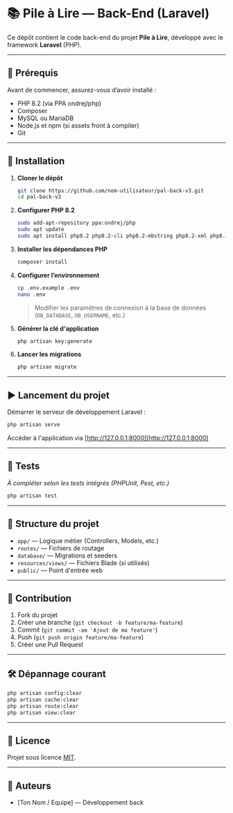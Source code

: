 # 📚 Pile à Lire — Back-End (Laravel)

Ce dépôt contient le code back-end du projet **Pile à Lire**, développé avec le framework **Laravel** (PHP).

---

## 🚀 Prérequis

Avant de commencer, assurez-vous d’avoir installé :

- PHP 8.2 (via PPA ondrej/php)
- Composer
- MySQL ou MariaDB
- Node.js et npm (si assets front à compiler)
- Git

---

## 🔧 Installation

1. **Cloner le dépôt**
   ```bash
   git clone https://github.com/nom-utilisateur/pal-back-v3.git
   cd pal-back-v3
   ```

2. **Configurer PHP 8.2**
   ```bash
   sudo add-apt-repository ppa:ondrej/php
   sudo apt update
   sudo apt install php8.2 php8.2-cli php8.2-mbstring php8.2-xml php8.2-curl php8.2-mysql php8.2-bcmath php8.2-zip unzip curl
   ```

3. **Installer les dépendances PHP**
   ```bash
   composer install
   ```

4. **Configurer l’environnement**
   ```bash
   cp .env.example .env
   nano .env
   ```
   > Modifier les paramètres de connexion à la base de données (`DB_DATABASE`, `DB_USERNAME`, etc.)

5. **Générer la clé d'application**
   ```bash
   php artisan key:generate
   ```

6. **Lancer les migrations**
   ```bash
   php artisan migrate
   ```

---

## ▶️ Lancement du projet

Démarrer le serveur de développement Laravel :

```bash
php artisan serve
```

Accéder à l'application via [http://127.0.0.1:8000](http://127.0.0.1:8000)

---

## 🧪 Tests

*À compléter selon les tests intégrés (PHPUnit, Pest, etc.)*

```bash
php artisan test
```

---

## 📁 Structure du projet

- `app/` — Logique métier (Controllers, Models, etc.)
- `routes/` — Fichiers de routage
- `database/` — Migrations et seeders
- `resources/views/` — Fichiers Blade (si utilisés)
- `public/` — Point d'entrée web

---

## 🤝 Contribution

1. Fork du projet
2. Créer une branche (`git checkout -b feature/ma-feature`)
3. Commit (`git commit -am 'Ajout de ma feature'`)
4. Push (`git push origin feature/ma-feature`)
5. Créer une Pull Request

---

## 🛠 Dépannage courant

```bash
php artisan config:clear
php artisan cache:clear
php artisan route:clear
php artisan view:clear
```

---

## 📜 Licence

Projet sous licence [MIT](LICENSE).

---

## 👤 Auteurs

- [Ton Nom / Equipe] — Développement back